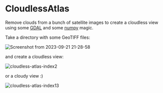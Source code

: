 # CloudlessAtlas
Remove clouds from a bunch of satellite images to create a cloudless view using some [GDAL](https://gdal.org/) and some [numpy](https://numpy.org/) magic.

Take a directory with some GeoTIFF files:

![Screenshot from 2023-09-21 21-28-58](https://github.com/webrian/CloudlessAtlas/assets/980073/f6e6f5fc-5d91-42fd-bf55-c65066d6c772)

and create a cloudless view:

![cloudless-atlas-index2](https://github.com/webrian/CloudlessAtlas/assets/980073/050e6d96-ef1c-48ff-bd4b-5e02517939eb)

or a cloudy view :)

![cloudless-atlas-index13](https://github.com/webrian/CloudlessAtlas/assets/980073/040a3231-2d96-4a79-8eed-f26e51cd466b)
